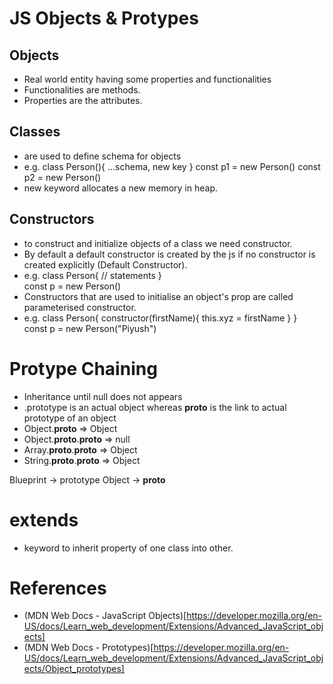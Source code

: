 # JS Objects & Protypes


## Objects

* Real world entity having some properties and functionalities
* Functionalities are methods.
* Properties are the attributes.

## Classes

* are used to define schema for objects
* e.g.  class Person(){
          ...schema,
          new key
        }
        const p1 = new Person()
        const p2 = new Person()
* new keyword allocates a new memory in heap.


## Constructors

* to construct and initialize objects of a class we need constructor.
* By default a default constructor is created by the js if no constructor is created explicitly (Default Constructor).
* e.g. class Person{
          // statements
       }     
       const p = new Person()
* Constructors that are used to initialise an object's prop are called parameterised constructor.
* e.g. class Person{
          constructor(firstName){
            this.xyz = firstName
          }
       }     
       const p = new Person("Piyush")


# Protype Chaining

* Inheritance until null does not appears
* .prototype is an actual object whereas __proto__ is the link to actual prototype of an object 
* Object.__proto__ => Object
* Object.__proto__.__proto__ => null
* Array.__proto__.__proto__ => Object
* String.__proto__.__proto__ => Object

Blueprint -> prototype
Object -> __proto__


# extends

* keyword to inherit property of one class into other.


# References 

* (MDN Web Docs - JavaScript Objects)[https://developer.mozilla.org/en-US/docs/Learn_web_development/Extensions/Advanced_JavaScript_objects]
* (MDN Web Docs - Prototypes)[https://developer.mozilla.org/en-US/docs/Learn_web_development/Extensions/Advanced_JavaScript_objects/Object_prototypes]